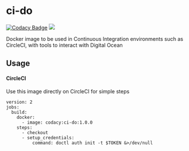 # ci-do
[![Codacy Badge](https://api.codacy.com/project/badge/Grade/a9231f0c49ff4be9b00f79930207d224)](https://www.codacy.com/app/Codacy/ci-do?utm_source=github.com&amp;utm_medium=referral&amp;utm_content=codacy/ci-do&amp;utm_campaign=Badge_Grade)
[![](https://images.microbadger.com/badges/version/codacy/ci-do.svg)](https://microbadger.com/images/codacy/ci-do "Get your own version badge on microbadger.com")

Docker image to be used in Continuous Integration environments such as CircleCI, with tools to interact with Digital Ocean

## Usage

#### CircleCI

Use this image directly on CircleCI for simple steps

```
version: 2
jobs:
  build:
    docker:
      - image: codacy:ci-do:1.0.0
    steps:
      - checkout
      - setup_credentials:
          command: doctl auth init -t $TOKEN &>/dev/null
```